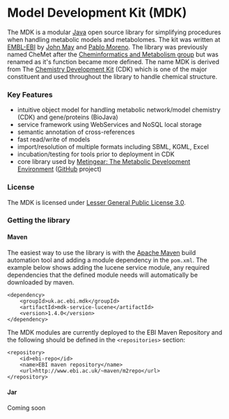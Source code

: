 # Model Development Kit (MDK)

The MDK is a modular [Java](http://www.java.com) open source library for simplifying procedures when handling metabolic models
and metabolomes. The kit was written at [EMBL-EBI](http://www.ebi.ac.uk) by [John May](http://www.github.com/johnmay)
and [Pablo Moreno](http://www.github.com/pcm32). The library was previously named CheMet after the
[Cheminformatics and Metabolism group](http://www.ebi.ac.uk/steinbeck) but was renamed as it's function
became more defined. The name MDK is derived from The [Chemistry Development Kit](http://cdk.sourceforge.com) (CDK)
which is one of the major constituent and used throughout the library to handle chemical structure.

### Key Features
*    intuitive object model for handling metabolic network/model chemistry (CDK) and gene/proteins (BioJava)
*    service framework using WebServices and NoSQL local storage
*    semantic annotation of cross-references
*    fast read/write of models
*    import/resolution of multiple formats including SBML, KGML, Excel
*    incubation/testing for tools prior to deployment in CDK
*    core library used by [Metingear: The Metabolic Development Environment](http://www.ebi.ac.uk/steinbeck-srv/metingear)
     ([GitHub](http://www.github.com/johnmay/metingear) project)

### License

The MDK is licensed under [Lesser General Public License 3.0](http://www.gnu.org/licenses/lgpl.html).

### Getting the library

#### Maven

The easiest way to use the library is with the [Apache Maven](http://maven.apache.org/) build automation tool and adding
a module dependency in the `pom.xml`. The example below shows adding the lucene service module, any required
dependencies that the defined module needs will automatically be downloaded by maven.

```
<dependency>
    <groupId>uk.ac.ebi.mdk</groupId>
    <artifactId>mdk-service-lucene</artifactId>
    <version>1.4.0</version>
</dependency>
```

The MDK modules are currently deployed to the EBI Maven Repository and the following should be defined in the
`<repositories>` section:

```
<repository>
    <id>ebi-repo</id>
    <name>EBI maven repository</name>
    <url>http://www.ebi.ac.uk/~maven/m2repo</url>
</repository>
```

#### Jar

Coming soon





